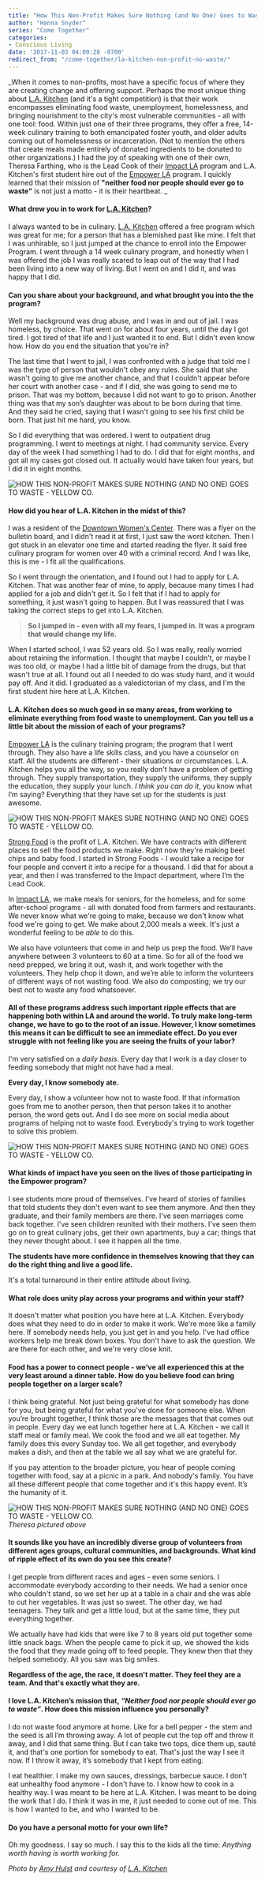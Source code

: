 ```yaml
---
title: "How This Non-Profit Makes Sure Nothing (and No One) Goes to Waste"
author: "Hanna Snyder"
series: "Come Together"
categories:
- Conscious Living
date: '2017-11-03 04:00:28 -0700'
redirect_from: "/come-together/la-kitchen-non-profit-no-waste/"
---
```


_When it comes to non-profits, most have a specific focus of where they are creating change and offering support. Perhaps the most unique thing about [L.A. Kitchen](http://www.lakitchen.org/) (and it's a tight competition) is that their work encompasses eliminating food waste, unemployment, homelessness, and bringing nourishment to the city's most vulnerable communities - all with one tool: food. Within just one of their three programs, they offer a free, 14-week culinary training to both emancipated foster youth, and older adults coming out of homelessness or incarceration. (Not to mention the others that create meals made entirely of donated ingredients to be donated to other organizations.) I had the joy of speaking with one of their own, Theresa Farthing, who is the Lead Cook of their [Impact LA](http://www.lakitchen.org/impact-la/) program and L.A. Kitchen's first student hire out of the [Empower LA](http://www.lakitchen.org/empower-la/) program. I quickly learned that their mission of **"neither food nor people should ever go to waste"** is not just a motto - it is their heartbeat. _

#### **What drew you in to work for [L.A. Kitchen](http://www.lakitchen.org/)?**

I always wanted to be in culinary. [L.A. Kitchen](http://www.lakitchen.org/) offered a free program which was great for me; for a person that has a blemished past like mine. I felt that I was unhirable, so I just jumped at the chance to enroll into the Empower Program. I went through a 14 week culinary program, and honestly when I was offered the job I was really scared to leap out of the way that I had been living into a new way of living. But I went on and I did it, and was happy that I did.

#### **Can you share about your background, and what brought you into the the program?**

Well my background was drug abuse, and I was in and out of jail. I was homeless, by choice. That went on for about four years, until the day I got tired. I got tired of that life and I just wanted it to end. But I didn't even know how. How do you end the situation that you're in?

The last time that I went to jail, I was confronted with a judge that told me I was the type of person that wouldn't obey any rules. She said that she wasn't going to give me another chance, and that I couldn't appear before her court with another case - and if I did, she was going to send me to prison. That was my bottom, because I did not want to go to prison. Another thing was that my son’s daughter was about to be born during that time. And they said he cried, saying that I wasn't going to see his first child be born. That just hit me hard, you know.

So I did everything that was ordered. I went to outpatient drug programming. I went to meetings at night. I had community service. Every day of the week I had something I had to do. I did that for eight months, and got all my cases got closed out. It actually would have taken four years, but I did it in eight months.

![HOW THIS NON-PROFIT MAKES SURE NOTHING (AND NO ONE) GOES TO WASTE - YELLOW CO. ](https://yellow-blog-images.imgix.net/2017/11/DSC_55046761disco.jpg)

#### **How did you hear of L.A. Kitchen in the midst of this?**

I was a resident of the [Downtown Women's Center](http://www.downtownwomenscenter.org/). There was a flyer on the bulletin board, and I didn't read it at first, I just saw the word kitchen. Then I got stuck in an elevator one time and started reading the flyer. It said free culinary program for women over 40 with a criminal record. And I was like, this is me - I fit all the qualifications.

So I went through the orientation, and I found out I had to apply for L.A. Kitchen. That was another fear of mine, to apply, because many times I had applied for a job and didn't get it. So I felt that if I had to apply for something, it just wasn't going to happen. But I was reassured that I was taking the correct steps to get into L.A. Kitchen.

> **So I jumped in - even with all my fears, I jumped in. It was a program that would change my life.**

When I started school, I was 52 years old. So I was really, really worried about retaining the information. I thought that maybe I couldn't, or maybe I was too old, or maybe I had a little bit of damage from the drugs, but that wasn't true at all. I found out all I needed to do was study hard, and it would pay off. And it did. I graduated as a valedictorian of my class, and I'm the first student hire here at L.A. Kitchen.

#### **L.A. Kitchen does so much good in so many areas, from working to eliminate everything from food waste to unemployment. Can you tell us a little bit about the mission of each of your programs?**

[Empower LA](http://www.lakitchen.org/empower-la/) is the culinary training program; the program that I went through. They also have a life skills class, and you have a counselor on staff. All the students are different - their situations or circumstances. L.A. Kitchen helps you all the way, so you really don't have a problem of getting through. They supply transportation, they supply the uniforms, they supply the education, they supply your lunch. _I think you can do it_, you know what I’m saying? Everything that they have set up for the students is just awesome.

![HOW THIS NON-PROFIT MAKES SURE NOTHING (AND NO ONE) GOES TO WASTE - YELLOW CO. ](https://yellow-blog-images.imgix.net/2017/11/36599923662_d6bbd6217a_k-1.jpg)

[Strong Food](http://www.lakitchen.org/strong-food/) is the profit of L.A. Kitchen. We have contracts with different places to sell the food products we make. Right now they're making beet chips and baby food. I started in Strong Foods - I would take a recipe for four people and convert it into a recipe for a thousand. I did that for about a year, and then I was transferred to the Impact department, where I’m the Lead Cook.

In [Impact LA](http://www.lakitchen.org/impact-la/), we make meals for seniors, for the homeless, and for some after-school programs - all with donated food from farmers and restaurants. We never know what we're going to make, because we don't know what food we're going to get. We make about 2,000 meals a week. It's just a wonderful feeling to be _able_ to do this.

We also have volunteers that come in and help us prep the food. We’ll have anywhere between 3 volunteers to 60 at a time. So for all of the food we need prepped, we bring it out, wash it, and work together with the volunteers. They help chop it down, and we’re able to inform the volunteers of different ways of not wasting food. We also do composting; we try our best not to waste any food whatsoever.

#### **All of these programs address such important ripple effects that are happening both within LA and around the world. To truly make long-term change, we have to go to the root of an issue. However, I know sometimes this means it can be difficult to see an immediate effect. Do you ever struggle with not feeling like you are seeing the fruits of your labor?**

I'm very satisfied on a _daily basis_. Every day that I work is a day closer to feeding somebody that might not have had a meal.

**Every day, I know somebody ate.**

Every day, I show a volunteer how not to waste food. If that information goes from me to another person, then that person takes it to another person, the word gets out. And I do see more on social media about programs of helping not to waste food. Everybody's trying to work together to solve this problem.

![HOW THIS NON-PROFIT MAKES SURE NOTHING (AND NO ONE) GOES TO WASTE - YELLOW CO. ](https://yellow-blog-images.imgix.net/2017/11/LA-Kitchen-culinary-school-graduates-megan-witt-photo-76.jpg)

#### **What kinds of impact have you seen on the lives of those participating in the Empower program?**

I see students more proud of themselves. I've heard of stories of families that told students they don't even want to see them anymore. And then they graduate, and their family members are there. I've seen marriages come back together. I've seen children reunited with their mothers. I've seen them go on to great culinary jobs, get their own apartments, buy a car; things that they never thought about. I see it happen all the time.

**The students have more confidence in themselves knowing that they can do the right thing and live a good life.**

It's a total turnaround in their entire attitude about living.

#### **What role does unity play across your programs and within your staff?**

It doesn't matter what position you have here at L.A. Kitchen. Everybody does what they need to do in order to make it work. We're more like a family here. If somebody needs help, you just get in and you help. I've had office workers help me break down boxes. You don't have to ask the question. We are there for each other, and we're very close knit.

#### **Food has a power to connect people - we’ve all experienced this at the very least around a dinner table. How do you believe food can bring people together on a larger scale?**

I think being grateful. Not just being grateful for what somebody has done for you, but being grateful for what you've done for someone else. When you’re brought together, I think those are the messages that that comes out in people. Every day we eat lunch together here at L.A. Kitchen - we call it staff meal or family meal. We cook the food and we all eat together. My family does this every Sunday too. We all get together, and everybody makes a dish, and then at the table we all say what we are grateful for.

If you pay attention to the broader picture, you hear of people coming together with food, say at a picnic in a park. And nobody's family. You have all these different people that come together and it's this happy event. It’s the humanity of it.

![HOW THIS NON-PROFIT MAKES SURE NOTHING (AND NO ONE) GOES TO WASTE - YELLOW CO. ](https://yellow-blog-images.imgix.net/2017/11/LA-Kitchen-culinary-school-graduates-megan-witt-photo-88-1-2.jpg)_Theresa pictured above_

#### **It sounds like you have an incredibly diverse group of volunteers from different ages groups, cultural communities, and backgrounds. What kind of ripple effect of its own do you see this create?**

I get people from different races and ages - even some seniors. I accommodate everybody according to their needs. We had a senior once who couldn't stand, so we set her up at a table in a chair and she was able to cut her vegetables. It was just so sweet. The other day, we had teenagers. They talk and get a little loud, but at the same time, they put everything together.

We actually have had kids that were like 7 to 8 years old put together some little snack bags. When the people came to pick it up, we showed the kids the food that they made going off to feed people. They knew then that they helped somebody. All you saw was big smiles.

**Regardless of the age, the race, it doesn't matter. They feel they are a team. And that's exactly what they are.**

#### I love L.A. Kitchen’s mission that, *“Neither food nor people should ever go to waste”*. How does this mission influence you personally?

I do not waste food anymore at home. Like for a bell pepper - the stem and the seed is all I’m throwing away. A lot of people cut the top off and throw it away, and I did that same thing. But I can take two tops, dice them up, sauté it, and that's one portion for somebody to eat. That's just the way I see it now. If I throw it away, it’s somebody that I kept from eating.

I eat healthier. I make my own sauces, dressings, barbecue sauce. I don't eat unhealthy food anymore - I don't have to. I know how to cook in a healthy way. I was meant to be here at L.A. Kitchen. I was meant to be doing the work that I do. I think it was in me, it just needed to come out of me. This is how I wanted to be, and who I wanted to be.

#### **Do you have a personal motto for your own life?**

Oh my goodness. I say so much. I say this to the kids all the time: _Anything worth having is worth working for._

_Photo by [Amy Hulst](https://www.instagram.com/amyhulstforpresident/) and courtesy of [L.A. Kitchen](http://www.lakitchen.org/)_

